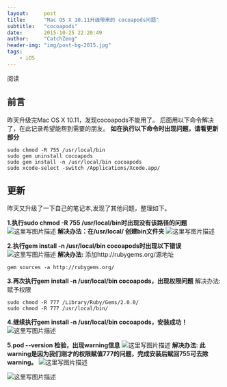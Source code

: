 ```yaml
---
layout:     post
title:      "Mac OS X 10.11升级带来的 cocoapods问题"
subtitle:   "cocoapods"
date:       2015-10-25 22:20:49
author:     "CatchZeng"
header-img: "img/post-bg-2015.jpg"
tags:
    - iOS
---
```

<span id="busuanzi_container_page_pv">
阅读<span id="busuanzi_value_page_pv"></span>
</span>

## 前言
昨天升级完Mac OS X 10.11，发现cocoapods不能用了。
后面用以下命令解决了，在此记录希望能帮到需要的朋友。
**如在执行以下命令时出现问题，请看更新部分**
```
sudo chmod -R 755 /usr/local/bin
sudo gem uninstall cocoapods
sudo gem install -n /usr/local/bin cocoapods
sudo xcode-select -switch /Applications/Xcode.app/
```

## 更新
昨天又升级了一下自己的笔记本,发现了其他问题，整理如下。

**1.执行sudo chmod -R 755 /usr/local/bin时出现没有该路径的问题**
![这里写图片描述](http://img.blog.csdn.net/20151016090830621)
**解决办法：在/usr/local/ 创建bin文件夹**
![这里写图片描述](http://img.blog.csdn.net/20151016090937267)

**2.执行gem install -n /usr/local/bin cocoapods时出现以下错误**
![这里写图片描述](http://img.blog.csdn.net/20151016091828609)
**解决办法:** 添加http://rubygems.org/源地址
```
gem sources -a http://rubygems.org/
```
**3.再次执行gem install -n /usr/local/bin cocoapods，出现权限问题**
解决办法:赋予权限
```
sudo chmod -R 777 /Library/Ruby/Gems/2.0.0/
sudo chmod -R 777 /usr/local/bin/
```
**4.继续执行gem install -n /usr/local/bin cocoapods，安装成功！**
![这里写图片描述](http://img.blog.csdn.net/20151016092817880)

**5.pod --version 检验，出现warning信息**
![这里写图片描述](http://img.blog.csdn.net/20151016092858432)
**解决办法: 此warning是因为我们刚才的权限赋值777的问题，完成安装后赋回755可去除warning。**
![这里写图片描述](http://img.blog.csdn.net/20151016093443798)

![这里写图片描述](http://img.blog.csdn.net/20151015160729240)
